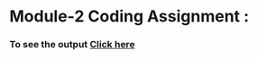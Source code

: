 # Module-2 Coding Assignment : 
 
### To see the output [Click here](https://taheermattur.github.io/Coursera-HTML_CSS_and_JavaScript_for_Web_Developers/Assignments/Module%202%20Solution/)
